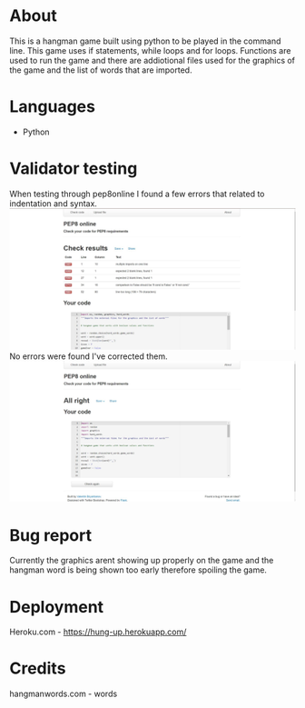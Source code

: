 # About 
This is a hangman game built using python to be played in the command line. This game uses if statements, while loops and for loops. Functions are used to run the game and there are addiotional files used for the graphics of the game and the list of words that are imported.
# Languages 
- Python

# Validator testing
When testing through pep8online I found a few errors that related to indentation and syntax.
![](assets/images/pep8_errors.JPG)
No errors were found I've corrected them.
![](assets/images/pep8_correct.JPG)

# Bug report
Currently the graphics arent showing up properly on the game and the hangman word is being shown too early therefore spoiling the game.

# Deployment
Heroku.com - https://hung-up.herokuapp.com/

# Credits
hangmanwords.com - words